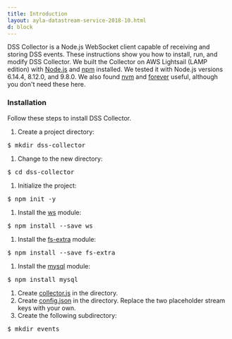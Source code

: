 ```yaml
---
title: Introduction
layout: ayla-datastream-service-2018-10.html
d: block
---
```


DSS Collector is a Node.js WebSocket client capable of receiving and storing DSS events. These instructions show you how to install, run, and modify DSS Collector. We built the Collector on AWS Lightsail (LAMP edition) with [Node.js](https://nodejs.org/en/) and [npm](https://www.npmjs.com/) installed. We tested it with Node.js versions 6.14.4, 8.12.0, and 9.8.0. We also found [nvm](https://github.com/creationix/nvm) and [forever](https://www.npmjs.com/package/forever) useful, although you don't need these here.

### Installation

Follow these steps to install DSS Collector.

1. Create a project directory:
<pre>$ mkdir dss-collector</pre>
1. Change to the new directory:
<pre>$ cd dss-collector</pre>
1. Initialize the project:
<pre>$ npm init -y</pre>
1. Install the [ws](https://www.npmjs.com/package/ws) module:
<pre>$ npm install --save ws</pre>
1. Install the [fs-extra](https://github.com/jprichardson/node-fs-extra) module:
<pre>$ npm install --save fs-extra</pre>
1. Install the [mysql](https://www.npmjs.com/package/mysql) module:
<pre>$ npm install mysql</pre>
1. Create [collector.js](../source/collector.js) in the directory.</li>
1. Create [config.json](../source/config.json) in the directory. Replace the two placeholder stream keys with your own.</li>
1. Create the following subdirectory:
<pre>$ mkdir events</pre>
